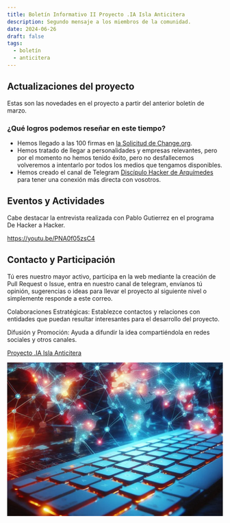```yaml
---
title: Boletín Informativo II Proyecto .IA Isla Anticitera
description: Segundo mensaje a los miembros de la comunidad.
date: 2024-06-26
draft: false
tags:
  - boletín
  - anticitera
---
```


## Actualizaciones del proyecto

Estas son las novedades en el proyecto a partir del anterior boletín de marzo.

### ¿Qué logros podemos reseñar en este tiempo?

- Hemos llegado a las 100 firmas en [la Solicitud de Change.org](https://chng.it/hqCyzBpwgW).
- Hemos tratado de llegar a personalidades y empresas relevantes, pero por el momento no hemos tenido éxito, pero no desfallecemos volveremos a intentarlo por todos los medios que tengamos disponibles.
- Hemos creado el canal de Telegram [Discípulo Hacker de Arquímedes](https://t.me/+oAeZGMsePDg2ZDI0) para tener una conexión más directa con vosotros.


## Eventos y Actividades

Cabe destacar la entrevista realizada con Pablo Gutierrez en el programa De Hacker a Hacker.

https://youtu.be/PNA0f05zsC4

## Contacto y Participación

Tú eres nuestro mayor activo, participa en la web mediante la creación de Pull Request o Issue, entra en nuestro canal de telegram, envíanos tú opinión, sugerencias o ideas para llevar el proyecto al siguiente nivel o simplemente responde a este correo.

Colaboraciones Estratégicas: Establezce contactos y relaciones con entidades que puedan resultar interesantes para el desarrollo del proyecto.

Difusión y Promoción: Ayuda a difundir la idea compartiéndola en redes sociales y otros canales.

[Proyecto .IA Isla Anticitera](https://anticitera.deft.work)

<a href="https://anticitera.deft.work">
  <img src="/img/TecladoyPaises.webp" alt="Pie Proyecto .IA Isla Anticitera">
</a>